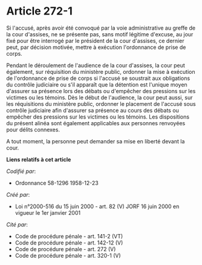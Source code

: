 # Article 272-1

Si l'accusé, après avoir été convoqué par la voie administrative au greffe de la cour d'assises, ne se présente pas, sans
motif légitime d'excuse, au jour fixé pour être interrogé par le président de la cour d'assises, ce dernier peut, par
décision motivée, mettre à exécution l'ordonnance de prise de corps.

Pendant le déroulement de l'audience de la cour d'assises, la cour peut également, sur réquisition du ministère public,
ordonner la mise à exécution de l'ordonnance de prise de corps si l'accusé se soustrait aux obligations du contrôle
judiciaire ou s'il apparaît que la détention est l'unique moyen d'assurer sa présence lors des débats ou d'empêcher des
pressions sur les victimes ou les témoins. Dès le début de l'audience, la cour peut aussi, sur les réquisitions du ministère
public, ordonner le placement de l'accusé sous contrôle judiciaire afin d'assurer sa présence au cours des débats ou empêcher
des pressions sur les victimes ou les témoins. Les dispositions du présent alinéa sont également applicables aux personnes
renvoyées pour délits connexes.

A tout moment, la personne peut demander sa mise en liberté devant la cour.

**Liens relatifs à cet article**

_Codifié par_:

  - Ordonnance 58-1296 1958-12-23

_Créé par_:

  - Loi n°2000-516 du 15 juin 2000 - art. 82 (V) JORF 16 juin 2000 en vigueur le 1er janvier 2001

_Cité par_:

  - Code de procédure pénale - art. 141-2 (VT)
  - Code de procédure pénale - art. 142-12 (V)
  - Code de procédure pénale - art. 272 (V)
  - Code de procédure pénale - art. 320-1 (V)
